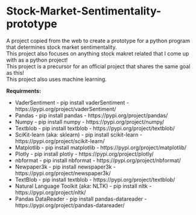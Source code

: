 # Stock-Market-Sentimentality-prototype
 A project copied from the web to create a prototype for a python program that determines stock market sentimentality. <br />
 This project also focuses on anything stock makret related that I come up with as a python project!<br />
 This project is a precursor for an official project that shares the same goal as this! <br />
 This project also uses machine learning.<br />

 <b>Requirments: </b><br />
 <ul>
  <li>VaderSentiment - pip install vaderSentiment - https://pypi.org/project/vaderSentiment/</li>
  <li>Pandas - pip install pandas - https://pypi.org/project/pandas/</li>
  <li>Numpy - pip install numpy - https://pypi.org/project/numpy/</li>
  <li>Textblob - pip install textblob - https://pypi.org/project/textblob/</li>
  <li>SciKit-learn (aka: sklearn) - pip install scikit-learn - https://pypi.org/project/scikit-learn/</li>
  <li>Matplotlib - pip install matplotlib - https://pypi.org/project/matplotlib/</li>
  <li>Plotly - pip install plotly - https://pypi.org/project/plotly/</li>
  <li>nbformat - pip install nbformat - https://pypi.org/project/nbformat/</li>
  <li>Newpaper3k - pip install newspaper3k - https://pypi.org/project/newspaper3k/</li>
  <li>TextBlob - pip install textblob - https://pypi.org/project/textblob/</li>
  <li>Natural Language Toolkit (aka: NLTK) - pip install nltk - https://pypi.org/project/nltk/</li>
  <li>Pandas DataReader - pip install pandas-datareader - https://pypi.org/project/pandas-datareader/</li>
 </ul>